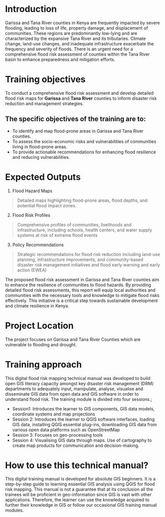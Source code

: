# Introduction
Garissa and Tana River counties in Kenya are frequently impacted by severe flooding, leading to loss of life, property damage, and displacement of communities. These regions are predominantly low-lying and are characterized by the expansive Tana River and its tributaries. Climate change, land-use changes, and inadequate infrastructure exacerbate the frequency and severity of floods. There is an urgent need for a comprehensive flood risk assessment of counties within the Tana River basin to enhance preparedness and mitigation efforts.

# Training objectives
To conduct a comprehensive flood risk assessment and develop detailed flood risk maps for **Garissa** and **Tana River** counties to inform disaster risk reduction and management strategies. 

## The specific objectives of the training are to: 
- To identify and map flood-prone areas in Garissa and Tana River counties.
- To assess the socio-economic risks and vulnerabilities of communities living in flood-prone areas.
- To provide actionable recommendations for enhancing flood resilience and reducing vulnerabilities.

# Expected Outputs
1. Flood Hazard Maps
>Detailed maps highlighting flood-prone areas, flood depths, and potential flood impact zones.
2. Flood Risk Profiles
>Comprehensive profiles of communities, livelihoods and infrastructure, including schools, health centers, and water supply systems at risk of extreme flood events
3. Policy Recommendations
>Strategic recommendations for flood risk reduction including land-use planning, infrastructure improvements, and community-based disaster risk management initiatives and flood early warning and early action (EWEA)

The proposed flood risk assessment in Garissa and Tana River counties aim to enhance the resilience of communities to flood hazards. By providing detailed flood risk assessments, this report will equip local authorities and communities with the necessary tools and knowledge to mitigate flood risks effectively. This initiative is a critical step towards sustainable development and climate resilience in Kenya.

# Project Location
The project focuses on Garissa and Tana River Counties which are vulnerable to flooding and drought. 

# Training approach

This digital flood risk mapping technical manual was developed to build open GIS literacy capacity amongst key disaster risk management (DRM) departments to adequately input, manipulate, analyse, visualise and disseminate GIS data from open  data and GIS software in order to understand flood risk. 
The training module is divided into four sessions.;  
- Session1: Introduces the learner to GIS components, GIS data models,  coordinate systems and map projections 
- Session 2: Introduces the learner to QGIS software interfaces, loading GIS  data, installing QGIS essential plug-ins, downloading GIS data from various open data platforms such as OpenStreetMap 
- Session 3: Focuses on geo-processing tools
- Session 4: Visualising GIS data through maps. Use of cartography to create map products for communication and decision-making.

# How to use this technical manual? 
This digital training manual is developed for absolute GIS beginners. It is a step-by-step guide to  learning essential GIS analysis using QGIS for flood risk mapping. This manual is not a guarantee  that at its conclusion all the trainees will be proficient in geo-information since GIS is vast  with other applications. Therefore, the learner can use the knowledge acquired to further their knowledge in GIS or follow our occasional GIS training manual modules.


